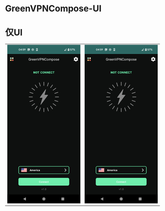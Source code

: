 # GreenVPNCompose-UI

# 仅UI

|                     |                     |
|:-------------------:|:-------------------:|
| ![p01.png](p01.png) | ![p02.png](p01.png) |


  
  

